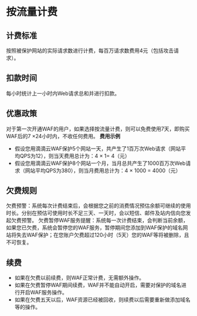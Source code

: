 # 按流量计费
## 计费标准
按照被保护网站的实际请求数进行计费，每百万请求数费用4元（包括攻击请求）。
## 扣款时间
每小时统计上一小时内Web请求总和并进行扣款。
## 优惠政策
对于第一次开通WAF的用户，如果选择按流量计费，则可以免费使用7天，即购买WAF后的7 &times;24小时内，不收任何费用。
**费用示例**
- 假设您用滴滴云WAF保护5个网站一天，共产生了1百万次Web请求（网站平均QPS为12），则当天费用总计为：4 &times; 1= 4（元）
- 假设您用滴滴云WAF保护8个网站一个月，当月总共产生了1000百万次Web请求（网站平均QPS为380），则当月费用总计为：4 &times; 1000 = 4000（元）
## 欠费规则
欠费预警：系统每次计费结束后，会根据您之前的消费情况预估余额可继续的使用时长。分别在预估可使用时长不足三天、一天时，会以短信、邮件及站内信向您发起欠费预警。
欠费暂停WAF服务提醒：系统每一次计费结束，会判断当前余额，如果您已欠费，系统会暂停您的WAF服务，暂停期间您添加到WAF保护的域名网站将失去WAF保护；在您账户欠费超过120小时（5天）您的WAF等将被删除，且不可恢复。
## 续费
- 如果在欠费以前续费，则WAF正常计费，无需额外操作。
- 如果在欠费暂停WAF期间续费，WAF并不能自动开启，需要对保护的域名进行开启WAF服务操作。
- 如果在欠费五天以后，WAF资源已经被回收，则续费以后需要重新做添加域名等的操作。
